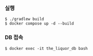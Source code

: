 ### 실행

```
$ ./gradlew build
$ docker compose up -d --build
```

### DB 접속

```
$ docker exec -it the_liquor_db bash 
```